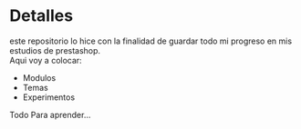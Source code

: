 <h1>Detalles</h1>
<p>este repositorio lo hice con la finalidad de guardar todo mi progreso en mis estudios de prestashop. <br>
Aqui voy a colocar:</p>
<ul>
	<li>Modulos</li>
	<li>Temas</li>
	<li>Experimentos</li>
</ul>
<p>Todo Para aprender...</p>